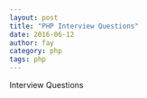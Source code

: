 ```yaml
---
layout: post
title: "PHP Interview Questions"
date: 2016-06-12
author: fay
category: php
tags: php
---
```



Interview Questions